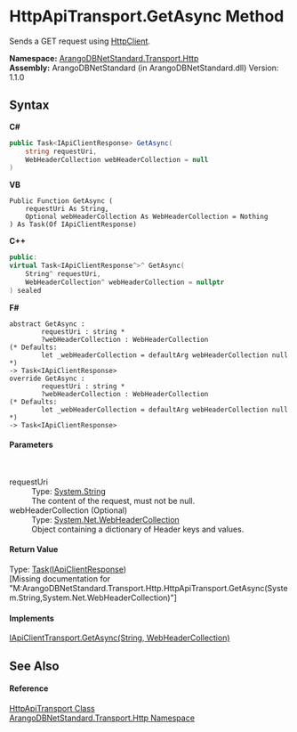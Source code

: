 # HttpApiTransport.GetAsync Method 
 

Sends a GET request using <a href="https://docs.microsoft.com/dotnet/api/system.net.http.httpclient" target="_blank" rel="noopener noreferrer">HttpClient</a>.

**Namespace:**&nbsp;<a href="366f5efc-7ad4-93ac-45db-23c7edb26915">ArangoDBNetStandard.Transport.Http</a><br />**Assembly:**&nbsp;ArangoDBNetStandard (in ArangoDBNetStandard.dll) Version: 1.1.0

## Syntax

**C#**<br />
``` C#
public Task<IApiClientResponse> GetAsync(
	string requestUri,
	WebHeaderCollection webHeaderCollection = null
)
```

**VB**<br />
``` VB
Public Function GetAsync ( 
	requestUri As String,
	Optional webHeaderCollection As WebHeaderCollection = Nothing
) As Task(Of IApiClientResponse)
```

**C++**<br />
``` C++
public:
virtual Task<IApiClientResponse^>^ GetAsync(
	String^ requestUri, 
	WebHeaderCollection^ webHeaderCollection = nullptr
) sealed
```

**F#**<br />
``` F#
abstract GetAsync : 
        requestUri : string * 
        ?webHeaderCollection : WebHeaderCollection 
(* Defaults:
        let _webHeaderCollection = defaultArg webHeaderCollection null
*)
-> Task<IApiClientResponse> 
override GetAsync : 
        requestUri : string * 
        ?webHeaderCollection : WebHeaderCollection 
(* Defaults:
        let _webHeaderCollection = defaultArg webHeaderCollection null
*)
-> Task<IApiClientResponse> 
```


#### Parameters
&nbsp;<dl><dt>requestUri</dt><dd>Type: <a href="https://docs.microsoft.com/dotnet/api/system.string" target="_blank" rel="noopener noreferrer">System.String</a><br />The content of the request, must not be null.</dd><dt>webHeaderCollection (Optional)</dt><dd>Type: <a href="https://docs.microsoft.com/dotnet/api/system.net.webheadercollection" target="_blank" rel="noopener noreferrer">System.Net.WebHeaderCollection</a><br />Object containing a dictionary of Header keys and values.</dd></dl>

#### Return Value
Type: <a href="https://docs.microsoft.com/dotnet/api/system.threading.tasks.task-1" target="_blank" rel="noopener noreferrer">Task</a>(<a href="9efc4502-8d07-3524-7679-526da9957297">IApiClientResponse</a>)<br />\[Missing <returns> documentation for "M:ArangoDBNetStandard.Transport.Http.HttpApiTransport.GetAsync(System.String,System.Net.WebHeaderCollection)"\]

#### Implements
<a href="e473dd3b-8b0e-04a8-4f1a-c56a9124ba7e">IApiClientTransport.GetAsync(String, WebHeaderCollection)</a><br />

## See Also


#### Reference
<a href="1a9b4516-9078-d867-e5f5-6a99e3f31ee4">HttpApiTransport Class</a><br /><a href="366f5efc-7ad4-93ac-45db-23c7edb26915">ArangoDBNetStandard.Transport.Http Namespace</a><br />